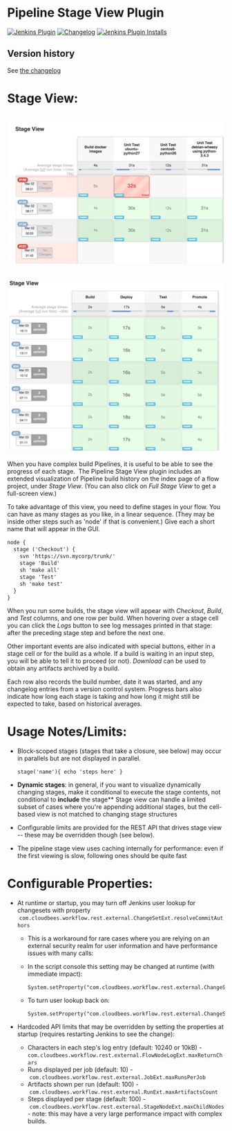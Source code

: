 # Pipeline Stage View Plugin

[![Jenkins Plugin](https://img.shields.io/jenkins/plugin/v/pipeline-stage-view)](https://plugins.jenkins.io/pipeline-stage-view)
[![Changelog](https://img.shields.io/github/v/tag/jenkinsci/pipeline-stage-view-plugin?label=changelog)](https://github.com/jenkinsci/pipeline-stage-view-plugin/blob/master/CHANGELOG.md)
[![Jenkins Plugin Installs](https://img.shields.io/jenkins/plugin/i/pipeline-stage-view?color=blue)](https://plugins.jenkins.io/pipeline-stage-view)

## Version history

See [the changelog](CHANGELOG.md)

# Stage View: 

## ![](docs/images/who-broke-it.png)

## ![](docs/images/green-and-mean.png)

When you have complex build Pipelines, it is useful to be able to see
the progress of each stage.  The Pipeline Stage View plugin includes an
extended visualization of Pipeline build history on the index page of a
flow project, under *Stage View*. (You can also click on *Full Stage
View* to get a full-screen view.)

To take advantage of this view, you need to define stages in your flow.
You can have as many stages as you like, in a linear sequence. (They may
be inside other steps such as 'node' if that is convenient.) Give each a
short name that will appear in the GUI.

``` syntaxhighlighter-pre
node {
  stage ('Checkout') {
    svn 'https://svn.mycorp/trunk/'
    stage 'Build'
    sh 'make all'
    stage 'Test'
    sh 'make test'
  }
}
```

When you run some builds, the stage view will appear
with *Checkout*, *Build*, and *Test* columns, and one row per build.
When hovering over a stage cell you can click the *Logs* button to see
log messages printed in that stage: after the preceding stage step and
before the next one.

Other important events are also indicated with special buttons, either
in a stage cell or for the build as a whole. If a build is waiting in
an input step, you will be able to tell it to proceed (or
not). *Download* can be used to obtain any artifacts archived by a
build. 

Each row also records the build number, date it was started, and any
changelog entries from a version control system. Progress bars also
indicate how long each stage is taking and how long it might still be
expected to take, based on historical averages.

# Usage Notes/Limits:

-   Block-scoped stages (stages that take a closure, see below) may
    occur in parallels but are not displayed in parallel.

    ``` syntaxhighlighter-pre
    stage('name'){ echo 'steps here' }
    ```
    
-   **Dynamic stages**: in general, if you want to visualize dynamically
    changing stages, make it conditional to execute the stage contents,
    not conditional to **include** the stage\*\* Stage view can handle a
    limited subset of cases where you're appending additional stages,
    but the cell-based view is not matched to changing stage structures 
-   Configurable limits are provided for the REST API that drives stage
    view -- these may be overridden though (see below).
-   The pipeline stage view uses caching internally for performance:
    even if the first viewing is slow, following ones should be quite
    fast

# Configurable Properties:

-   At runtime or startup, you may turn off Jenkins user lookup for
    changesets with property
     `com.cloudbees.workflow.rest.external.ChangeSetExt.resolveCommitAuthors`

    -   This is a workaround for rare cases where you are relying on an
        external security realm for user information and have
        performance issues with many calls:
    -   In the script console this setting may be changed at runtime
        (with immediate impact):

        ``` syntaxhighlighter-pre
        System.setProperty("com.cloudbees.workflow.rest.external.ChangeSetExt.resolveCommitAuthors","false");
        ```

    -   To turn user lookup back on: 

        ``` syntaxhighlighter-pre
        System.setProperty("com.cloudbees.workflow.rest.external.ChangeSetExt.resolveCommitAuthors","true");
        ```

-   Hardcoded API limits that may be overridden by setting the
    properties at startup (requires restarting Jenkins to see the
    change):
    -   Characters in each step's log entry (default: 10240 or 10kB) -
        `com.cloudbees.workflow.rest.external.FlowNodeLogExt.maxReturnChars`
    -   Runs displayed per job (default: 10)
        - `com.cloudbees.workflow.rest.external.JobExt.maxRunsPerJob`
    -   Artifacts shown per run (default: 100)
        - `com.cloudbees.workflow.rest.external.RunExt.maxArtifactsCount`
    -   Steps displayed per stage (default: 100)
        - `com.cloudbees.workflow.rest.external.StageNodeExt.maxChildNodes` -
        note: this may have a very large performance impact with complex
        builds.

